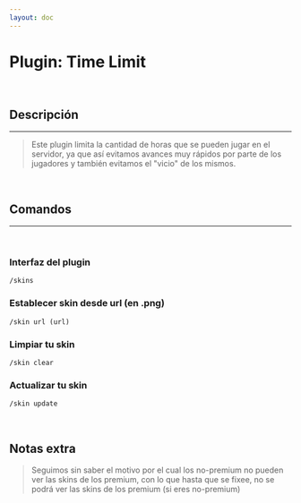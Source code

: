```yaml
---
layout: doc
---
```


# Plugin: Time Limit

<br/>

## Descripción
---

> Este plugin limita la cantidad de horas que se pueden jugar en el servidor, ya que así evitamos avances muy rápidos por parte de los jugadores y también evitamos el "vicio" de los mismos.

<br/>

## Comandos
---

<br/>

### Interfaz del plugin
~~~
/skins
~~~

### Establecer skin desde url (en .png)
~~~
/skin url (url)
~~~

### Limpiar tu skin
~~~
/skin clear
~~~

### Actualizar tu skin
~~~
/skin update
~~~

<br />

## Notas extra

> Seguimos sin saber el motivo por el cual los no-premium no pueden ver las skins de los premium, con lo que hasta que se fixee, no se podrá ver las skins de los premium (si eres no-premium)